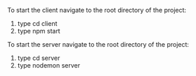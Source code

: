 
To start the client navigate to the root directory of the project:
1) type cd client
2) type npm start

To start the server navigate to the root directory of the project:
1) type cd server
2) type nodemon server
